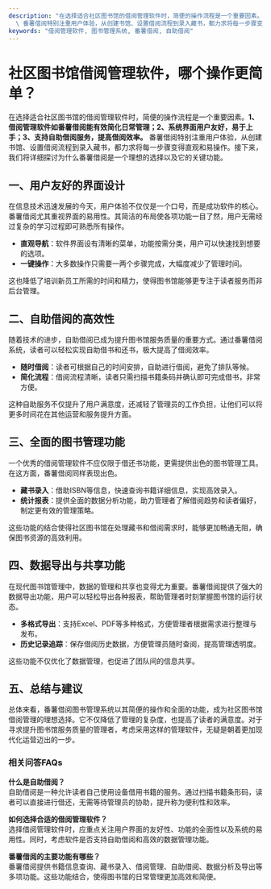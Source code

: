 ```yaml
---
description: "在选择适合社区图书馆的借阅管理软件时，简便的操作流程是一个重要因素。**1、借阅管理软件如番薯借阅能有效简化日常管理；2、系统界面用户友好，易于上手；3、支持自助借阅服务，提高借阅效率。**\
  \ 番薯借阅特别注重用户体验，从创建书馆、设置借阅流程到录入藏书，都力求将每一步骤变得直观和易操作。接下来，我们将详细探讨为什么番薯借阅是一个理想的选择以及它的关键功能。"
keywords: "借阅管理软件, 图书管理系统, 番薯借阅, 自助借阅"
---
```

# 社区图书馆借阅管理软件，哪个操作更简单？

在选择适合社区图书馆的借阅管理软件时，简便的操作流程是一个重要因素。**1、借阅管理软件如番薯借阅能有效简化日常管理；2、系统界面用户友好，易于上手；3、支持自助借阅服务，提高借阅效率。** 番薯借阅特别注重用户体验，从创建书馆、设置借阅流程到录入藏书，都力求将每一步骤变得直观和易操作。接下来，我们将详细探讨为什么番薯借阅是一个理想的选择以及它的关键功能。

## 一、用户友好的界面设计

在信息技术迅速发展的今天，用户体验不仅仅是一个口号，而是成功软件的核心。番薯借阅尤其重视界面的易用性。其简洁的布局使各项功能一目了然，用户无需经过复杂的学习过程即可熟悉所有操作。

- **直观导航**：软件界面设有清晰的菜单，功能按需分类，用户可以快速找到想要的选项。
- **一键操作**：大多数操作只需要一两个步骤完成，大幅度减少了管理时间。

这也降低了培训新员工所需的时间和精力，使得图书馆能够更专注于读者服务而非后台管理。

## 二、自助借阅的高效性

随着技术的进步，自助借阅已成为提升图书馆服务质量的重要方式。通过番薯借阅系统，读者可以轻松实现自助借书和还书，极大提高了借阅效率。

- **随时借阅**：读者可根据自己的时间安排，自助进行借阅，避免了排队等候。
- **简化流程**：借阅流程清晰，读者只需扫描书籍条码并确认即可完成借书，非常方便。

这种自助服务不仅提升了用户满意度，还减轻了管理员的工作负担，让他们可以将更多时间花在其他运营和服务提升方面。

## 三、全面的图书管理功能

一个优秀的借阅管理软件不应仅限于借还书功能，更需提供出色的图书管理工具。在这方面，番薯借阅同样表现出色。

- **藏书录入**：借助ISBN等信息，快速查询书籍详细信息，实现高效录入。
- **统计报表**：提供全面的数据分析功能，助力管理者了解借阅趋势和读者偏好，制定更有效的管理策略。

这些功能的结合使得社区图书馆在处理藏书和借阅需求时，能够更加畅通无阻，确保图书资源的高效利用。

## 四、数据导出与共享功能

在现代图书馆管理中，数据的管理和共享也变得尤为重要。番薯借阅提供了强大的数据导出功能，用户可以轻松导出各种报表，帮助管理者时刻掌握图书馆的运行状态。

- **多格式导出**：支持Excel、PDF等多种格式，方便管理者根据需求进行整理与发布。
- **历史记录追踪**：保存借阅历史数据，方便管理员随时查阅，提高管理透明度。

这些功能不仅优化了数据管理，也促进了团队间的信息共享。

## 五、总结与建议

总体来看，番薯借阅图书管理系统以其简便的操作和全面的功能，成为社区图书馆借阅管理的理想选择。它不仅降低了管理的复杂度，也提高了读者的满意度。对于寻求提升图书馆服务质量的管理者，考虑采用这样的管理软件，无疑是朝着更加现代化运营迈出的一步。

### 相关问答FAQs

**什么是自助借阅？**  
自助借阅是一种允许读者自己使用设备借用书籍的服务。通过扫描书籍条形码，读者可以直接进行借还，无需等待管理员的协助，提升称为便利性和效率。

**如何选择合适的借阅管理软件？**  
选择借阅管理软件时，应重点关注用户界面的友好性、功能的全面性以及系统的易用性。同时，考虑软件是否支持自助借阅和高效的数据管理功能。

**番薯借阅的主要功能有哪些？**  
番薯借阅提供书籍信息查询、藏书录入、借阅管理、自助借阅、数据分析及导出等多项功能。这些功能结合，使得图书馆的日常管理更加高效和简便。
